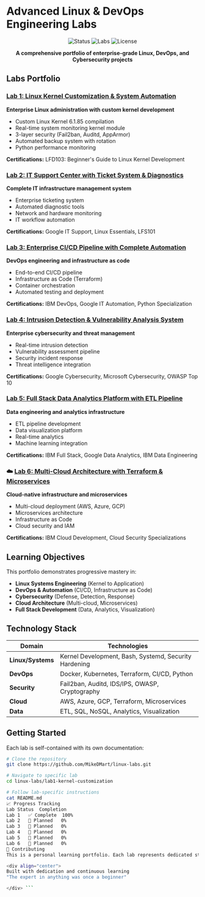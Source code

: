 #  Advanced Linux & DevOps Engineering Labs

<div align="center">

![Status](https://img.shields.io/badge/Status-In_Development-orange)
![Labs](https://img.shields.io/badge/Labs-6_Planned-blue)
![License](https://img.shields.io/badge/License-MIT-green)

**A comprehensive portfolio of enterprise-grade Linux, DevOps, and Cybersecurity projects**

</div>

##  Labs Portfolio

###  [Lab 1: Linux Kernel Customization & System Automation](/lab1-kernel-customization)
**Enterprise Linux administration with custom kernel development**
- Custom Linux Kernel 6.1.85 compilation
- Real-time system monitoring kernel module
- 3-layer security (Fail2ban, Auditd, AppArmor)
- Automated backup system with rotation
- Python performance monitoring

**Certifications:** LFD103: Beginner's Guide to Linux Kernel Development

###  [Lab 2: IT Support Center with Ticket System & Diagnostics]()
**Complete IT infrastructure management system**
- Enterprise ticketing system
- Automated diagnostic tools
- Network and hardware monitoring
- IT workflow automation

**Certifications:** Google IT Support, Linux Essentials, LFS101

###  [Lab 3: Enterprise CI/CD Pipeline with Complete Automation]()
**DevOps engineering and infrastructure as code**
- End-to-end CI/CD pipeline
- Infrastructure as Code (Terraform)
- Container orchestration
- Automated testing and deployment

**Certifications:** IBM DevOps, Google IT Automation, Python Specialization

###  [Lab 4: Intrusion Detection & Vulnerability Analysis System]()
**Enterprise cybersecurity and threat management**
- Real-time intrusion detection
- Vulnerability assessment pipeline
- Security incident response
- Threat intelligence integration

**Certifications:** Google Cybersecurity, Microsoft Cybersecurity, OWASP Top 10

###  [Lab 5: Full Stack Data Analytics Platform with ETL Pipeline]()
**Data engineering and analytics infrastructure**
- ETL pipeline development
- Data visualization platform
- Real-time analytics
- Machine learning integration

**Certifications:** IBM Full Stack, Google Data Analytics, IBM Data Engineering

### ☁️ [Lab 6: Multi-Cloud Architecture with Terraform & Microservices]()
**Cloud-native infrastructure and microservices**
- Multi-cloud deployment (AWS, Azure, GCP)
- Microservices architecture
- Infrastructure as Code
- Cloud security and IAM

**Certifications:** IBM Cloud Development, Cloud Security Specializations

##  Learning Objectives

This portfolio demonstrates progressive mastery in:

- **Linux Systems Engineering** (Kernel to Application)
- **DevOps & Automation** (CI/CD, Infrastructure as Code)
- **Cybersecurity** (Defense, Detection, Response)
- **Cloud Architecture** (Multi-cloud, Microservices)
- **Full Stack Development** (Data, Analytics, Visualization)

##  Technology Stack

| Domain | Technologies |
|--------|--------------|
| **Linux/Systems** | Kernel Development, Bash, Systemd, Security Hardening |
| **DevOps** | Docker, Kubernetes, Terraform, CI/CD, Python |
| **Security** | Fail2ban, Auditd, IDS/IPS, OWASP, Cryptography |
| **Cloud** | AWS, Azure, GCP, Terraform, Microservices |
| **Data** | ETL, SQL, NoSQL, Analytics, Visualization |

##  Getting Started

Each lab is self-contained with its own documentation:

```bash
# Clone the repository
git clone https://github.com/MikeDMart/linux-labs.git

# Navigate to specific lab
cd linux-labs/lab1-kernel-customization

# Follow lab-specific instructions
cat README.md
📈 Progress Tracking
Lab	Status	Completion
Lab 1	✅ Complete	100%
Lab 2	🚧 Planned	0%
Lab 3	🚧 Planned	0%
Lab 4	🚧 Planned	0%
Lab 5	🚧 Planned	0%
Lab 6	🚧 Planned	0%
🤝 Contributing
This is a personal learning portfolio. Each lab represents dedicated study and practical application of enterprise technologies.

<div align="center">
Built with dedication and continuous learning
"The expert in anything was once a beginner"

</div> ```
